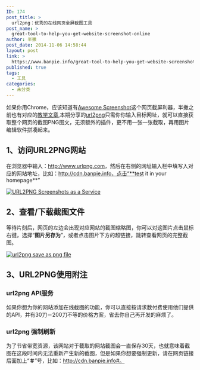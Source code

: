 ```yaml
---
ID: 174
post_title: >
  url2png：优秀的在线网页全屏截图工具
post_name: >
  great-tool-to-help-you-get-website-screenshot-online
author: 半撇
post_date: 2014-11-06 14:58:44
layout: post
link: >
  https://www.banpie.info/great-tool-to-help-you-get-website-screenshot-online/
published: true
tags:
  - 工具
categories:
  - 未分类
---
```

如果你用Chrome，应该知道有[Awesome Screenshot][1]这个网页截屏利器，半撇之前也有对应的[教学文章][2],本期分享的[url2png][3]只需你你输入目标网址，就可以直接获取整个网页的截图PNG图文，无须额外的插件，更不用一张一张截取，再用图片编辑软件拼凑起来。

## 1、访问URL2PNG网站

在浏览器中输入：<http://www.urlpng.com>，然后在右侧的网址输入栏中填写入对应的网站地址，比如：http://cdn.banpie.info，点击“**test it in your homepage**”

[![URL2PNG   Screenshots as a Service][4]][5]

## 2、查看/下载截图文件

等待片刻后，网页的左边会出现对应网站的截图缩略图，你可以对这图片点击鼠标右键，选择“**图片另存为**”，或者点击图片下方的超链接，跳转查看网页的完整截图。

[![url2png save as png file][6]][7]

## 3、URL2PNG使用附注

### url2png API服务

如果你想为你的网站添加在线截图的功能，你可以直接按请求数付费使用他们提供的API，并有30刀－200刀不等的价格方案，省去你自己再开发的麻烦了。

### url2png 强制刷新

为了节省带宽资源，该网站对于截取的网站截图会一直保存30天，也就意味着截图在这段时间内无法重新产生新的截图，但是如果你想要强制更新，请在网页链接后面加上“**＃**”号，比如：http://cdn.banpie.info#。

 [1]: Awesome%20Screenshot
 [2]: http://7arnhx.com1.z0.glb.clouddn.com/jie-tu-bu-pa-chao-guo-ping-mu-le/ "如何利用Awesome Screenshot进行全屏截图"
 [3]: https://www.url2png.com/
 [4]: http://7arnhx.com1.z0.glb.clouddn.com/wp-content/uploads/2014/11/URL2PNG-Screenshots-as-a-Service-600x425.png
 [5]: http://7arnhx.com1.z0.glb.clouddn.com/wp-content/uploads/2014/11/URL2PNG-Screenshots-as-a-Service.png
 [6]: http://7arnhx.com1.z0.glb.clouddn.com/wp-content/uploads/2014/11/url2png-save-as-png-file-600x471.png
 [7]: http://7arnhx.com1.z0.glb.clouddn.com/wp-content/uploads/2014/11/url2png-save-as-png-file.png